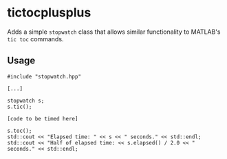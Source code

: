 # tictocplusplus
Adds a simple `stopwatch` class that allows similar functionality to MATLAB's `tic toc` commands.

## Usage
```
#include "stopwatch.hpp"

[...]

stopwatch s;
s.tic();

[code to be timed here]

s.toc();
std::cout << "Elapsed time: " << s << " seconds." << std::endl;
std::cout << "Half of elapsed time: << s.elapsed() / 2.0 << " seconds." << std::endl;
```
